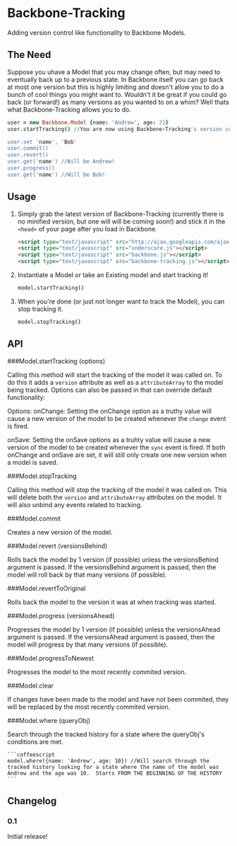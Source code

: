 # Backbone-Tracking

Adding version control like functionality to Backbone Models.

## The Need

Suppose you uhave a Model that you may change often, but may need to eventually back up to a previous state.
In Backbone itself you can go back at most one version but this is highly limiting and doesn't allow you
to do a bunch of cool things you might want to.  Wouldn't it be great if you could go back (or forward!)
as many versions as you wanted to on a whim?  Well thats what Backbone-Tracking allows you to do.

```coffeescript
user = new Backbone.Model {name: 'Andrew', age: 21}
user.startTracking() //You are now using Backbone-Tracking's version control!

user.set 'name', 'Bob'
user.commit()
user.revert()
user.get('name') //Will be Andrew!
user.progress()
user.get('name') //Will be Bob! 
```

## Usage

1. Simply grab the latest version of Backbone-Tracking (currently there is no minified version, but one will
will be coming soon!) and stick it in the `<head>` of your page after you load in Backbone.

    ```html
    <script type="text/javascript" src="http://ajax.googleapis.com/ajax/libs/jquery/1.7.2/jquery.min.js"></script>
    <script type="text/javascript" src="underscore.js"></script>
    <script type="text/javascript" src="backbone.js"></script>
    <script type="text/javascript" src="backbone-tracking.js"></script>
    ```
2. Instantiate a Model or take an Existing model and start tracking it!

    ```coffeescript
    model.startTracking()
    ```

3.  When you're done (or just not longer want to track the Model), you can stop tracking it.

    ```coffeescript
    model.stopTracking()
    ```

## API

###Model.startTracking (options)

Calling this method will start the tracking of the model it was called on.  To do this it adds a `version` attribute
as well as a `attributeArray` to the model being tracked.  Options can also be passed in that can override default
functionality:

Options:
  onChange: Setting the onChange option as a truthy value will cause a new version of the model to be created whenever the `change` event is fired.

  onSave: Setting the onSave options as a truhty value will cause a new version of the model to be created whenever the `sync` event is fired.  If both onChange and onSave are set, it will still only create one new version when a model is saved.

###Model.stopTracking

Calling this method will stop the tracking of the model it was called on.  This will delete both the `version` and `attributeArray` attributes on the model.  It will also unbind any events related to tracking.

###Model.commit

Creates a new version of the model.

###Model.revert (versionsBehind)

Rolls back the model by 1 version (if possible) unless the versionsBehind argument is passed.  If the versionsBehind argument is passed, then the model will roll back by that many versions (if possible).

###Model.revertToOriginal

Rolls back the model to the version it was at when tracking was started.

###Model.progress (versionsAhead)

Progresses the model by 1 version (if possible) unless the versionsAhead argument is passed.  If the versionsAhead argument is passed, then the model will progress by that many versions (if possible).

###Model.progressToNewest

Progresses the model to the most recently commited version.

###Model.clear

If changes have been made to the model and have not been commited, they will be replaced by the most recently commited version.

###Model.where (queryObj)

Search through the tracked history for a state where the queryObj's conditions are met.

    ```coffeescript
    model.where({name: 'Andrew', age: 10}) //Will search through the tracked history looking for a state where the name of the model was Andrew and the age was 10.  Starts FROM THE BEGINNING OF THE HISTORY
    ```

## Changelog

### 0.1

Initial release!